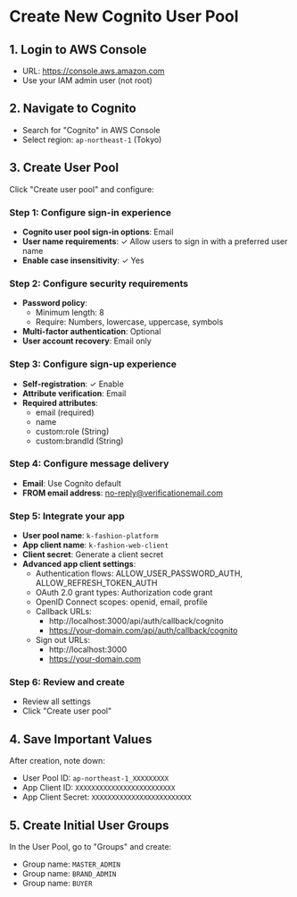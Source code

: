 # Create New Cognito User Pool

## 1. Login to AWS Console
- URL: https://console.aws.amazon.com
- Use your IAM admin user (not root)

## 2. Navigate to Cognito
- Search for "Cognito" in AWS Console
- Select region: `ap-northeast-1` (Tokyo)

## 3. Create User Pool
Click "Create user pool" and configure:

### Step 1: Configure sign-in experience
- **Cognito user pool sign-in options**: Email
- **User name requirements**: ✓ Allow users to sign in with a preferred user name
- **Enable case insensitivity**: ✓ Yes

### Step 2: Configure security requirements
- **Password policy**:
  - Minimum length: 8
  - Require: Numbers, lowercase, uppercase, symbols
- **Multi-factor authentication**: Optional
- **User account recovery**: Email only

### Step 3: Configure sign-up experience
- **Self-registration**: ✓ Enable
- **Attribute verification**: Email
- **Required attributes**:
  - email (required)
  - name
  - custom:role (String)
  - custom:brandId (String)

### Step 4: Configure message delivery
- **Email**: Use Cognito default
- **FROM email address**: no-reply@verificationemail.com

### Step 5: Integrate your app
- **User pool name**: `k-fashion-platform`
- **App client name**: `k-fashion-web-client`
- **Client secret**: Generate a client secret
- **Advanced app client settings**:
  - Authentication flows: ALLOW_USER_PASSWORD_AUTH, ALLOW_REFRESH_TOKEN_AUTH
  - OAuth 2.0 grant types: Authorization code grant
  - OpenID Connect scopes: openid, email, profile
  - Callback URLs: 
    - http://localhost:3000/api/auth/callback/cognito
    - https://your-domain.com/api/auth/callback/cognito
  - Sign out URLs:
    - http://localhost:3000
    - https://your-domain.com

### Step 6: Review and create
- Review all settings
- Click "Create user pool"

## 4. Save Important Values
After creation, note down:
- User Pool ID: `ap-northeast-1_XXXXXXXXX`
- App Client ID: `XXXXXXXXXXXXXXXXXXXXXXXXX`
- App Client Secret: `XXXXXXXXXXXXXXXXXXXXXXXXX`

## 5. Create Initial User Groups
In the User Pool, go to "Groups" and create:
- Group name: `MASTER_ADMIN`
- Group name: `BRAND_ADMIN`
- Group name: `BUYER`